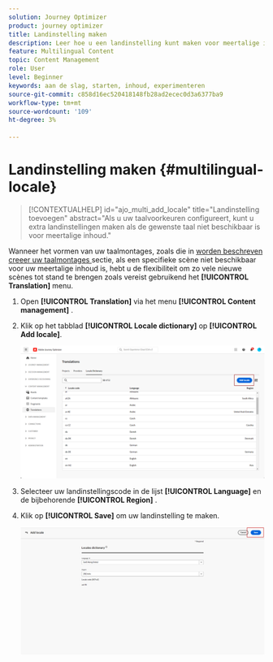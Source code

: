 ```yaml
---
solution: Journey Optimizer
product: journey optimizer
title: Landinstelling maken
description: Leer hoe u een landinstelling kunt maken voor meertalige inhoud in Journey Optimizer
feature: Multilingual Content
topic: Content Management
role: User
level: Beginner
keywords: aan de slag, starten, inhoud, experimenteren
source-git-commit: c858d16ec520418148fb28ad2ecec0d3a6377ba9
workflow-type: tm+mt
source-wordcount: '109'
ht-degree: 3%

---
```


# Landinstelling maken {#multilingual-locale}

>[!CONTEXTUALHELP]
>id="ajo_multi_add_locale"
>title="Landinstelling toevoegen"
>abstract="Als u uw taalvoorkeuren configureert, kunt u extra landinstellingen maken als de gewenste taal niet beschikbaar is voor meertalige inhoud."

Wanneer het vormen van uw taalmontages, zoals die in [ worden beschreven creeer uw taalmontages ](multilingual-manual.md#language-settings) sectie, als een specifieke scène niet beschikbaar voor uw meertalige inhoud is, hebt u de flexibiliteit om zo vele nieuwe scènes tot stand te brengen zoals vereist gebruikend het **[!UICONTROL Translation]** menu.

1. Open **[!UICONTROL Translation]** via het menu **[!UICONTROL Content management]** .

1. Klik op het tabblad **[!UICONTROL Locale dictionary]** op **[!UICONTROL Add locale]**.

   ![](assets/locale_1.png)

1. Selecteer uw landinstellingscode in de lijst **[!UICONTROL Language]** en de bijbehorende **[!UICONTROL Region]** .

1. Klik op **[!UICONTROL Save]** om uw landinstelling te maken.

   ![](assets/locale_2.png)

